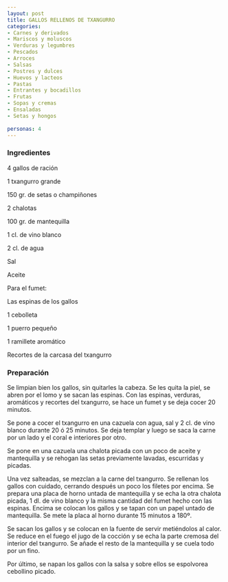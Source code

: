 ```yaml
---
layout: post
title: GALLOS RELLENOS DE TXANGURRO
categories:
- Carnes y derivados
- Mariscos y moluscos
- Verduras y legumbres
- Pescados
- Arroces
- Salsas
- Postres y dulces
- Huevos y lacteos
- Pastas
- Entrantes y bocadillos
- Frutas
- Sopas y cremas
- Ensaladas
- Setas y hongos
 
personas: 4 
---
```

<h3>Ingredientes</h3>
4 gallos de ración

1 txangurro grande

150 gr. de setas o champiñones

2 chalotas

100 gr. de mantequilla

1 cl. de vino blanco

2 cl. de agua

Sal

Aceite

Para el fumet:

Las espinas de los gallos

1 cebolleta

1 puerro pequeño

1 ramillete aromático

Recortes de la carcasa del txangurro

<h3>Preparación</h3>
Se limpian bien los gallos, sin quitarles la cabeza. Se les quita la piel, se abren por el lomo y se sacan las espinas. Con las espinas, verduras, aromáticos y recortes del txangurro, se hace un fumet y se deja cocer 20 minutos.

Se pone a cocer el txangurro en una cazuela con agua, sal y 2 cl. de vino blanco durante 20 ó 25 minutos. Se deja templar y luego se saca la carne por un lado y el coral e interiores por otro.

Se pone en una cazuela una chalota picada con un poco de aceite y mantequilla y se rehogan las setas previamente lavadas, escurridas y picadas.

Una vez salteadas, se mezclan a la carne del txangurro. Se rellenan los gallos con cuidado, cerrando después un poco los filetes por encima. Se prepara una placa de horno untada de mantequilla y se echa la otra chalota picada, 1 dl. de vino blanco y la misma cantidad del fumet hecho con las espinas. Encima se colocan los gallos y se tapan con un papel untado de mantequilla. Se mete la placa al horno durante 15 minutos a 180&ordm;.

Se sacan los gallos y se colocan en la fuente de servir metiéndolos al calor. Se reduce en el fuego el jugo de la cocción y se echa la parte cremosa del interior del txangurro. Se añade el resto de la mantequilla y se cuela todo por un fino.

Por último, se napan los gallos con la salsa y sobre ellos se espolvorea cebollino picado.


